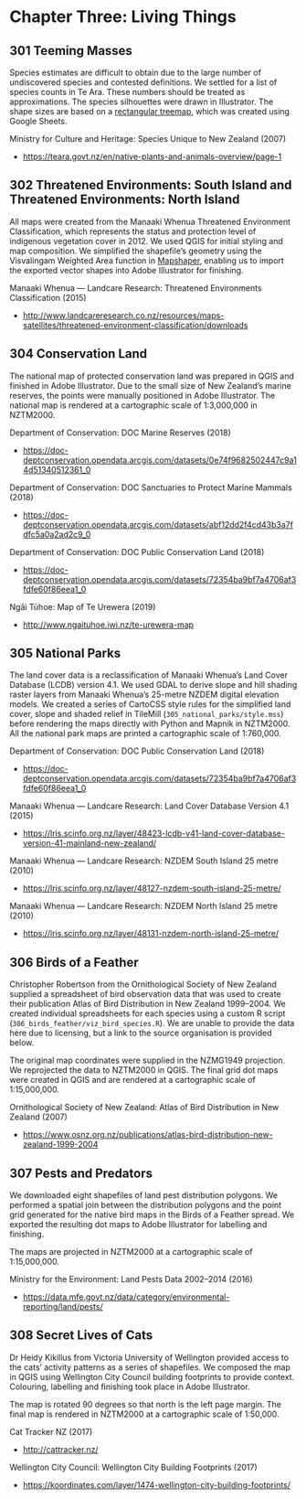 # Chapter Three: Living Things

## 301 Teeming Masses

Species estimates are difficult to obtain due to the large number of undiscovered species and contested definitions. We settled for a list of species counts in Te Ara. These numbers should be treated as approximations. The species silhouettes were drawn in Illustrator. The shape sizes are based on a [rectangular treemap](https://docs.google.com/spreadsheets/d/1J96Td3opCK37-G4oDCH7kO9xo29sn161KpisTgrvqeI/edit?usp=sharing), which was created using Google Sheets.

Ministry for Culture and Heritage: Species Unique to New Zealand (2007)

- https://teara.govt.nz/en/native-plants-and-animals-overview/page-1

## 302 Threatened Environments: South Island and Threatened Environments: North Island

All maps were created from the Manaaki Whenua Threatened Environment Classification, which represents the status and protection level of indigenous vegetation cover in 2012. We used QGIS for initial styling and map composition. We simplified the shapefile’s geometry using the Visvalingam Weighted Area function in [Mapshaper](https://mapshaper.org/), enabling us to import the exported vector shapes into Adobe Illustrator for finishing.

Manaaki Whenua — Landcare Research: Threatened Environments Classification (2015)

- http://www.landcareresearch.co.nz/resources/maps-satellites/threatened-environment-classification/downloads

## 304 Conservation Land

The national map of protected conservation land was prepared in QGIS and finished in Adobe Illustrator. Due to the small size of New Zealand’s marine reserves, the points were manually positioned in Adobe Illustrator. The national map is rendered at a cartographic scale of 1:3,000,000 in NZTM2000. 

Department of Conservation: DOC Marine Reserves (2018)

- https://doc-deptconservation.opendata.arcgis.com/datasets/0e74f9682502447c9a14d51340512361_0 

Department of Conservation: DOC Sanctuaries to Protect Marine Mammals (2018)

- https://doc-deptconservation.opendata.arcgis.com/datasets/abf12dd2f4cd43b3a7fdfc5a0a2ad2c9_0 

Department of Conservation: DOC Public Conservation Land (2018)

- https://doc-deptconservation.opendata.arcgis.com/datasets/72354ba9bf7a4706af3fdfe60f86eea1_0 

Ngāi Tūhoe: Map of Te Urewera (2019)

- http://www.ngaituhoe.iwi.nz/te-urewera-map

## 305 National Parks

The land cover data is a reclassification of Manaaki Whenua’s Land Cover Database (LCDB) version 4.1. We used GDAL to derive slope and hill shading raster layers from Manaaki Whenua’s 25-metre NZDEM digital elevation models. We created a series of CartoCSS style rules for the simplified land cover, slope and shaded relief in TileMill (`305_national_parks/style.mss`) before rendering the maps directly with Python and Mapnik in NZTM2000. All the national park maps are printed a cartographic scale of 1:760,000. 

Department of Conservation: DOC Public Conservation Land (2018)

- https://doc-deptconservation.opendata.arcgis.com/datasets/72354ba9bf7a4706af3fdfe60f86eea1_0 

Manaaki Whenua — Landcare Research: Land Cover Database Version 4.1 (2015)

- https://lris.scinfo.org.nz/layer/48423-lcdb-v41-land-cover-database-version-41-mainland-new-zealand/

Manaaki Whenua — Landcare Research: NZDEM South Island 25 metre (2010)

- https://lris.scinfo.org.nz/layer/48127-nzdem-south-island-25-metre/

Manaaki Whenua — Landcare Research: NZDEM North Island 25 metre (2010)

- https://lris.scinfo.org.nz/layer/48131-nzdem-north-island-25-metre/

## 306 Birds of a Feather

Christopher Robertson from the Ornithological Society of New Zealand supplied a spreadsheet of bird observation data that was used to create their publication Atlas of Bird Distribution in New Zealand 1999–2004. We created individual spreadsheets for each species using a custom R script (`306_birds_feather/viz_bird_species.R`). We are unable to provide the data here due to licensing, but a link to the source organisation is provided below.

The original map coordinates were supplied in the NZMG1949 projection. We reprojected the data to NZTM2000 in QGIS. The final grid dot maps were created in QGIS and are rendered at a cartographic scale of 1:15,000,000.

Ornithological Society of New Zealand: Atlas of Bird Distribution in New Zealand (2007)

- https://www.osnz.org.nz/publications/atlas-bird-distribution-new-zealand-1999-2004

## 307 Pests and Predators

We downloaded eight shapefiles of land pest distribution polygons. We performed a spatial join between the distribution polygons and the point grid generated for the native bird maps in the Birds of a Feather spread. We exported the resulting dot maps to Adobe Illustrator for labelling and finishing.

The maps are projected in NZTM2000 at a cartographic scale of 1:15,000,000.

Ministry for the Environment: Land Pests Data 2002–2014 (2016)

- https://data.mfe.govt.nz/data/category/environmental-reporting/land/pests/

## 308 Secret Lives of Cats

Dr Heidy Kikillus from Victoria University of Wellington provided access to the cats’ activity patterns as a series of shapefiles. We composed the map in QGIS using Wellington City Council building footprints to provide context. Colouring, labelling and finishing took place in Adobe Illustrator.

The map is rotated 90 degrees so that north is the left page margin. The final map is rendered in NZTM2000 at a cartographic scale of 1:50,000. 

Cat Tracker NZ (2017)

- http://cattracker.nz/

Wellington City Council: Wellington City Building Footprints (2017)

- https://koordinates.com/layer/1474-wellington-city-building-footprints/

